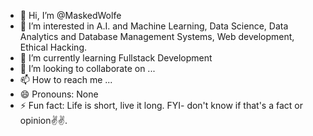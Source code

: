 - 👋 Hi, I’m @MaskedWolfe
- 👀 I’m interested in A.I. and Machine Learning, Data Science, Data Analytics and Database Management Systems, Web development, Ethical Hacking.
- 🌱 I’m currently learning Fullstack Development
- 💞️ I’m looking to collaborate on ...
- 📫 How to reach me ...
- 😄 Pronouns: None
- ⚡ Fun fact: Life is short, live it long. FYI- don't know if that's a fact or opinion✌✌.

<!---
MaskedWolfe/MaskedWolfe is a ✨ special ✨ repository because its `README.md` (this file) appears on your GitHub profile.
You can click the Preview link to take a look at your changes.
--->
